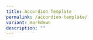 ```yaml
---
title: Accordion Template
permalink: /accordion-template/
variant: markdown
description: ""
---
```

<p></p>